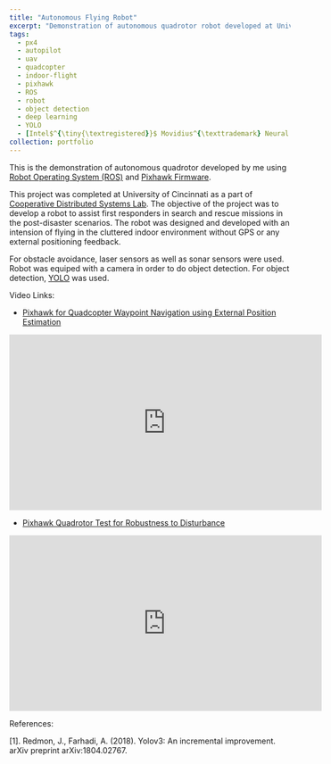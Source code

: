 ```yaml
---
title: "Autonomous Flying Robot"
excerpt: "Demonstration of autonomous quadrotor robot developed at University of Cincinnati to assist in search and rescue mission in the post-disaster scenarios."
tags:
  - px4
  - autopilot
  - uav
  - quadcopter
  - indoor-flight
  - pixhawk
  - ROS
  - robot
  - object detection
  - deep learning
  - YOLO
  - [Intel$^{\tiny{\textregistered}}$ Movidius^{\texttrademark} Neural Compute Stick](https://software.intel.com/en-us/neural-compute-stick)
collection: portfolio
---
```


This is the demonstration of autonomous quadrotor developed by me using [Robot Operating System (ROS)](http://www.ros.org/) and [Pixhawk Firmware](https://px4.io/).

This project was completed at University of Cincinnati as a part of [Cooperative Distributed Systems Lab](https://ceas.uc.edu/research/centers-labs/cooperative-distributed-systems-lab.html). The objective of the project was to develop a robot to assist first responders in search and rescue missions in the post-disaster scenarios. The robot was designed and developed with an intension of flying in the cluttered indoor environment without GPS or any external positioning feedback.

For obstacle avoidance, laser sensors as well as sonar sensors were used. Robot was equiped with a camera in order to do object detection. For object detection, [YOLO](https://pjreddie.com/darknet/yolo/) was used.

Video Links:
* [Pixhawk for Quadcopter Waypoint Navigation using External Position Estimation](https://youtu.be/U_rrq_xeDkc)
<iframe width="560" height="315" src="https://www.youtube.com/embed/U_rrq_xeDkc" frameborder="0" allow="accelerometer; autoplay; encrypted-media; gyroscope; picture-in-picture" allowfullscreen></iframe>

* [Pixhawk Quadrotor Test for Robustness to Disturbance](https://www.youtube.com/watch?v=qzLG4EuJ_VQ)
<iframe width="560" height="315" src="https://www.youtube.com/embed/qzLG4EuJ_VQ" frameborder="0" allow="accelerometer; autoplay; encrypted-media; gyroscope; picture-in-picture" allowfullscreen></iframe>


References:

\[1\]. Redmon, J., Farhadi, A. (2018). Yolov3: An incremental improvement. arXiv preprint arXiv:1804.02767.
